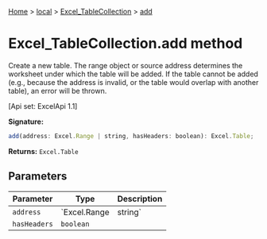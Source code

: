 [Home](./index) &gt; [local](local.md) &gt; [Excel\_TableCollection](local.excel_tablecollection.md) &gt; [add](local.excel_tablecollection.add.md)

# Excel\_TableCollection.add method

Create a new table. The range object or source address determines the worksheet under which the table will be added. If the table cannot be added (e.g., because the address is invalid, or the table would overlap with another table), an error will be thrown. 

 \[Api set: ExcelApi 1.1\]

**Signature:**
```javascript
add(address: Excel.Range | string, hasHeaders: boolean): Excel.Table;
```
**Returns:** `Excel.Table`

## Parameters

|  Parameter | Type | Description |
|  --- | --- | --- |
|  `address` | `Excel.Range | string` |  |
|  `hasHeaders` | `boolean` |  |

